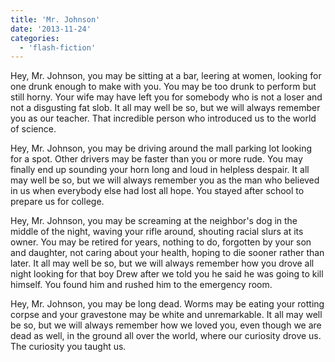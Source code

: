 ```yaml
---
title: 'Mr. Johnson'
date: '2013-11-24'
categories:
  - 'flash-fiction'
---
```


Hey, Mr. Johnson, you may be sitting at a bar, leering at women, looking for one
drunk enough to make with you. You may be too drunk to perform but still horny.
Your wife may have left you for somebody who is not a loser and not a disgusting
fat slob. It all may well be so, but we will always remember you as our teacher.
That incredible person who introduced us to the world of science.

<!-- truncate -->


Hey, Mr. Johnson, you may be driving around the mall parking lot looking for a
spot. Other drivers may be faster than you or more rude. You may finally end up
sounding your horn long and loud in helpless despair. It all may well be so, but
we will always remember you as the man who believed in us when everybody else
had lost all hope. You stayed after school to prepare us for college.

Hey, Mr. Johnson, you may be screaming at the neighbor's dog in the middle of
the night, waving your rifle around, shouting racial slurs at its owner. You may
be retired for years, nothing to do, forgotten by your son and daughter, not
caring about your health, hoping to die sooner rather than later. It all may
well be so, but we will always remember how you drove all night looking for that
boy Drew after we told you he said he was going to kill himself. You found him
and rushed him to the emergency room.

Hey, Mr. Johnson, you may be long dead. Worms may be eating your rotting corpse
and your gravestone may be white and unremarkable. It all may well be so, but we
will always remember how we loved you, even though we are dead as well, in the
ground all over the world, where our curiosity drove us. The curiosity you
taught us.
